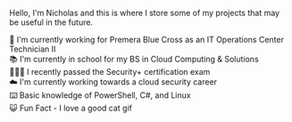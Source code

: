 
Hello, I'm Nicholas and this is where I store some of my projects that may be useful in the future.

🏥 I'm currently working for Premera Blue Cross as an IT Operations Center Technician II<br />
📚 I'm currently in school for my BS in Cloud Computing & Solutions <br />
👨🏻‍💻 I recently passed the Security+ certification exam<br />
☁️ I'm currently working towards a cloud security career <br />
⌨️ Basic knowledge of PowerShell, C#, and Linux <br />
😺 Fun Fact - I love a good cat gif

